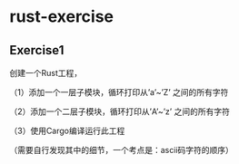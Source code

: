 # rust-exercise

## Exercise1

创建一个Rust工程，

（1）添加一个一层子模块，循环打印从’a’~’Z’ 之间的所有字符

（2）添加一个二层子模块，循环打印从’A’~’z’ 之间的所有字符

（3）使用Cargo编译运行此工程

（需要自行发现其中的细节，一个考点是：ascii码字符的顺序）

